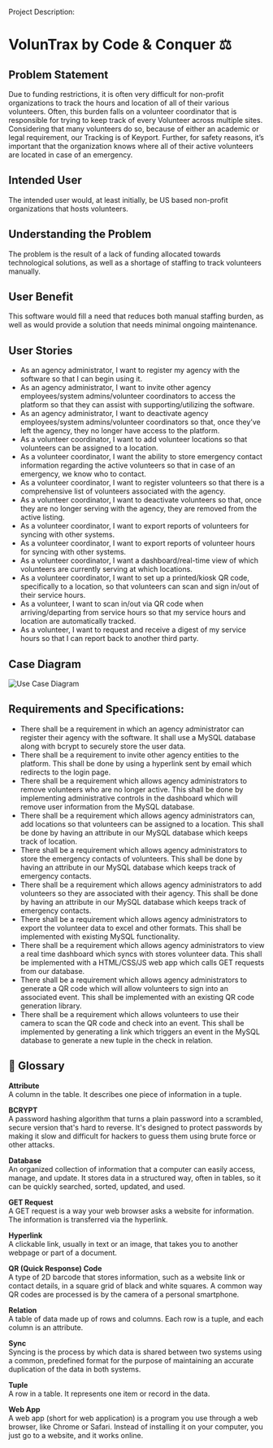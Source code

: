 Project Description:

# VolunTrax by Code & Conquer ⚖️
 
## Problem Statement
   
Due to funding restrictions, it is often very difficult for non-profit organizations to track the hours and location of all of their various volunteers. Often, this burden falls on a volunteer coordinator that is responsible for trying to keep track of every Volunteer across multiple sites. Considering that many volunteers do so, because of either an academic or legal requirement, our Tracking is of Keyport. Further, for safety reasons, it’s important that the organization knows where all of their active volunteers are located in case of an emergency.

## Intended User
The intended user would, at least initially, be US based non-profit organizations that hosts volunteers.

## Understanding the Problem
The problem is the result of a lack of funding allocated towards technological solutions, as well as a shortage of staffing to track volunteers manually.

## User Benefit
This software would fill a need that reduces both manual staffing burden, as well as would provide a solution that needs minimal ongoing maintenance. 



## User Stories
- As an agency administrator, I want to register my agency with the software so that I can begin using it.  
- As an agency administrator, I want to invite other agency employees/system admins/volunteer coordinators to access the platform so that they can assist with supporting/utilizing the software.  
- As an agency administrator, I want to deactivate agency employees/system admins/volunteer coordinators so that, once they’ve left the agency, they no longer have access to the platform.  
- As a volunteer coordinator, I want to add volunteer locations so that volunteers can be assigned to a location.  
- As a volunteer coordinator, I want the ability to store emergency contact information regarding the active volunteers so that in case of an emergency, we know who to contact.  
- As a volunteer coordinator, I want to register volunteers so that there is a comprehensive list of volunteers associated with the agency.  
- As a volunteer coordinator, I want to deactivate volunteers so that, once they are no longer serving with the agency, they are removed from the active listing.
- As a volunteer coordinator, I want to export reports of volunteers for syncing with other systems.  
- As a volunteer coordinator, I want to export reports of volunteer hours for syncing with other systems.  
- As a volunteer coordinator, I want a dashboard/real-time view of which volunteers are currently serving at which locations.  
- As a volunteer coordinator, I want to set up a printed/kiosk QR code, specifically to a location, so that volunteers can scan and sign in/out of their service hours.  
- As a volunteer, I want to scan in/out via QR code when arriving/departing from service hours so that my service hours and location are automatically tracked.  
- As a volunteer, I want to request and receive a digest of my service hours so that I can report back to another third party.   


## Case Diagram
![Use Case Diagram](https://github.com/Sanmeet-EWU/cscd-350-project-code-conquer/blob/96d88688fc552dd4360bf26b8264104944caa01d/Doc/VT%20Use%20Case%20Diagram.png)



## Requirements and Specifications:
- There shall be a requirement in which an agency administrator can register their agency with the software. It shall use a MySQL database along with bcrypt to securely store the user data.  
- There shall be a requirement to invite other agency entities to the platform. This shall be done by using a hyperlink sent by email which redirects to the login page.  
- There shall be a requirement which allows agency administrators to remove volunteers who are no longer active. This shall be done by implementing administrative controls in the dashboard which will remove user information from the MySQL database.  
- There shall be a requirement which allows agency administrators can, add locations so that volunteers can be assigned to a location. This shall be done by having an attribute in our MySQL database which keeps track of location.  
- There shall be a requirement which allows agency administrators to store the emergency contacts of volunteers. This shall be done by having an attribute in our MySQL database which keeps track of emergency contacts.  
- There shall be a requirement which allows agency administrators to add volunteers so they are associated with their agency. This shall be done by having an attribute in our MySQL database which keeps track of emergency contacts.  
- There shall be a requirement which allows agency administrators to export the volunteer data to excel and other formats. This shall be implemented with existing MySQL functionality.  
- There shall be a requirement which allows agency administrators to view a real time dashboard which syncs with stores volunteer data. This shall be implemented with a HTML/CSS/JS web app which calls GET requests from our database.  
- There shall be a requirement which allows agency administrators to generate a QR code which will allow volunteers to sign into an associated event. This shall be implemented with an existing QR code generation library.  
- There shall be a requirement which allows volunteers to use their camera to scan the QR code and check into an event. This shall be implemented by generating a link which triggers an event in the MySQL database to generate a new tuple in the check in relation.   
	
## 📘 Glossary

**Attribute**  
A column in the table. It describes one piece of information in a tuple.

**BCRYPT**  
A password hashing algorithm that turns a plain password into a scrambled, secure version that's hard to reverse. It's designed to protect passwords by making it slow and difficult for hackers to guess them using brute force or other attacks.

**Database**  
An organized collection of information that a computer can easily access, manage, and update. It stores data in a structured way, often in tables, so it can be quickly searched, sorted, updated, and used.

**GET Request**  
A GET request is a way your web browser asks a website for information. The information is transferred via the hyperlink.

**Hyperlink**  
A clickable link, usually in text or an image, that takes you to another webpage or part of a document.

**QR (Quick Response) Code**  
A type of 2D barcode that stores information, such as a website link or contact details, in a square grid of black and white squares. A common way QR codes are processed is by the camera of a personal smartphone.

**Relation**  
A table of data made up of rows and columns. Each row is a tuple, and each column is an attribute.

**Sync**  
Syncing is the process by which data is shared between two systems using a common, predefined format for the purpose of maintaining an accurate duplication of the data in both systems.

**Tuple**  
A row in a table. It represents one item or record in the data.

**Web App**  
A web app (short for web application) is a program you use through a web browser, like Chrome or Safari. Instead of installing it on your computer, you just go to a website, and it works online.
